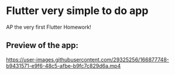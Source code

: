 # Flutter very simple to do app
AP the very first Flutter Homework!

## Preview of the app:
https://user-images.githubusercontent.com/29325256/166877748-b9431571-e9f6-48c5-afbe-b9fc7c829d6a.mp4


